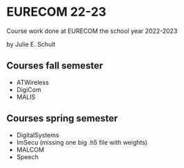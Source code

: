# EURECOM 22-23
Course work done at EURECOM the school year 2022-2023

by Julie E. Schult

## Courses fall semester
* ATWireless
* DigiCom
* MALIS

## Courses spring semester
* DigitalSystems
* ImSecu (missing one big .h5 file with weights)
* MALCOM
* Speech
